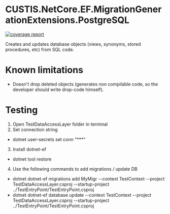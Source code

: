 # CUSTIS.NetCore.EF.MigrationGenerationExtensions.PostgreSQL

[![coverage report](https://git.custis.ru/pub/custis.netcore.ef.migrationgenerationextensions/badges/main/coverage.svg)](https://git.custis.ru/pub/custis.netcore.ef.migrationgenerationextensions/-/commits/main)

Creates and updates database objects (views, synonyms, stored procedures, etc) from SQL code.

# Known limitations
- Doesn't drop deleted objects (generates non compilable code, so the developer should write drop-code himself).

# Testing
1. Open TestDataAccessLayer folder in terminal
2. Set connection string
  * dotnet user-secrets set conn "***"
3. Install dotnet-ef
  * dotnet tool restore
4. Use the following commands to add migrations / update DB
  * dotnet dotnet-ef migrations add MyMigr --context TestContext --project TestDataAccessLayer.csproj --startup-project ../TestEntryPoint/TestEntryPoint.csproj
  * dotnet dotnet-ef database update --context TestContext --project TestDataAccessLayer.csproj --startup-project ../TestEntryPoint/TestEntryPoint.csproj